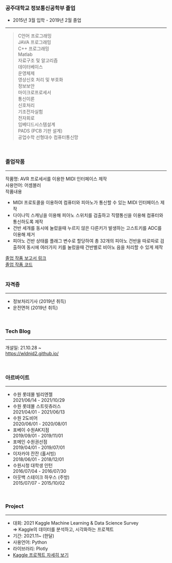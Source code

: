 ### **공주대학교 정보통신공학부 졸업**
- 2015년 3월 입학 - 2019년 2월 졸업
---
> C언어 프로그래밍 <br> 
> JAVA 프로그래밍 <br> 
> C++ 프로그래밍  <br> 
> Matlab  <br> 
> 자료구조 및 알고리즘 <br> 
> 데이터베이스  <br> 
> 운영체제 <br> 
> 영상신호 처리 및 부호화 <br> 
> 정보보안 <br> 
> 마이크로프로세서 <br> 
> 통신이론 <br> 
> 신호처리 <br> 
> 기조전자실험 <br> 
> 전자회로 <br> 
> 임베디드시스템설계 <br> 
> PADS (PCB 기판 설계) <br> 
> 공업수학
> 선형대수
> 컴퓨터통신망
 
<br> 

### **졸업작품**
---
작품명: AVR 프로세서를 이용한 MIDI 인터페이스 제작 <br> 
사용언어: 어셈블러 <br> 
작품내용 <br> 
- MIDI 프로토콜을 이용하여 컴퓨터와 피아노가 통신할 수 있는 MIDI 인터페이스 제작
- 다이나믹 스캐닝을 이용해 피아노 스위치를 검출하고 직렬통신을 이용해 컴퓨터와 통신하도록 제작
- 건반 세개를 동시에 눌렀을때 누르지 않은 다른키가 발생하는 고스트키를 ADC를 이용해 제거
- 피아노 건반 상태를 플래그 변수로 할당하여 총 32개의 피아노 건반을 따로따로 검출하여 동시에 여러가지 키를
눌렀을때 건반별로 비아노 음을 처리할 수 있게 제작 <br> 

[졸업 작품 보고서 링크](https://github.com/wldnjd2/Project/blob/main/KNUniv/%EC%A1%B8%EC%97%85%EC%9E%91%ED%92%88/%EC%A1%B8%EC%97%85%EC%9E%91%ED%92%88_%EB%B3%B4%EA%B3%A0%EC%84%9C.hwp.pdf)<br>
[졸업 작품 코드](https://github.com/wldnjd2/Project/blob/main/KNUniv/%EC%A1%B8%EC%97%85%EC%9E%91%ED%92%88/%EC%A1%B8%EC%97%85%EC%9E%91%ED%92%88_%EC%B5%9C%EC%A2%85%EC%BD%94%EB%93%9C_%EB%B3%B4%EA%B4%80%EC%9A%A9.txt) <br> 
<br> 

### **자격증**
---
- 정보처리기사 (2019년 취득)
- 운전면허 (2019년 취득)

<br> 

### **Tech Blog**
---
개설일: 21.10.28 ~ <br>
https://wldnjd2.github.io/

<br>

### **아르바이트**
---
- 수원 롯데몰 빌리엔젤 <br>
  2021/06/14 - 2021/10/29
- 수원 롯데몰 스트릿츄러스  <br>
  2021/04/01 - 2021/06/13
- 수원 2도비어 <br>
  2020/06/01 - 2020/08/01 
- 포베이 수원AK지점 <br>
  2019/09/01 - 2019/11/01
- 포메인 수원권선점 <br>
  2019/04/01 - 2019/07/01
- 이자카야 잔잔 (홀서빙) <br>
  2018/06/01 - 2018/12/01
- 수원시청 대학생 인턴 <br>
  2016/07/04 - 2016/07/30
- 아웃백 스테이크 하우스 (주방) <br>
  2015/07/07 - 2015/10/02

<br> 

### **Project**
---
- 대회: 2021 Kaggle Machine Learning & Data Science Survey <br>
=> Kaggle의 데이터를 분석하고, 시각화하는 프로젝트
- 기간: 2021.11~ (한달)
- 사용언어: Python 
- 라이브러리: Plotly
- [Kaggle 프로젝트 자세히 보기](https://github.com/wldnjd2/Project/tree/main/Project_kaggle)
<br> 